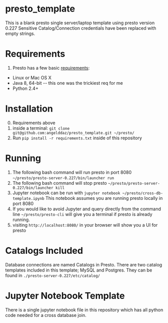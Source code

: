 # presto_template
This is a blank presto single server/laptop template using presto version 0.227
Sensitive Catalog/Connection credentials have been replaced with empty strings.

# Requirements
1. Presto has a few basic [requirements](https://prestodb.io/overview.html):
  * Linux or Mac OS X
  * Java 8, 64-bit -- this one was the trickiest req for me
  * Python 2.4+
  
# Installation
0. Requirements above
1. inside a terminal: `git clone git@github.com:angelddaz/presto_template.git ~/presto/`
2. Run `pip install -r requirements.txt` inside of this repository

# Running
1. The following bash command will run presto in port 8080
`~/presto/presto-server-0.227/bin/launcher run`
2. The following bash command will stop presto
`~/presto/presto-server-0.227/bin/launcher kill`
3. Jupyter notebook can be run with
`jupyter notebook ~/presto/cross-db-template.ipynb`
This notebook assumes you are running presto locally in port 8080
4. If you would like to avoid Jupyter and query directly from the command line
`~/presto/presto-cli` will give you a terminal if presto is already running.
5. visiting `http://localhost:8080/` in your browser will show you a UI for presto


# Catalogs Included
Database connections are named Catalogs in Presto.
There are two catalog templates included in this template; MySQL and Postgres.
They can be found in `./presto-server-0.227/etc/catalog/`

# Jupyter Notebook Template
There is a single jupyter notebook file in this repository which has all python code needed for a cross database join.
